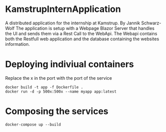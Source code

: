 # KamstrupInternApplication
A distributed application for the internship at Kamstrup. By Jannik Schwarz-Wolf 
The application is setup with a Webpage Blazor Server that handles the UI and sends them via a Rest Call to the WebApi. The Webapi contains both the Restfull web application and
the database containing the websites information. 


# Deploying indiviual containers
Replace the x in the port with the port of the service
```
docker build -t app -f Dockerfile .
docker run -d -p 500x:500x --name myapp app:latest
```

# Composing the services
```
docker-compose up --build
``` 

